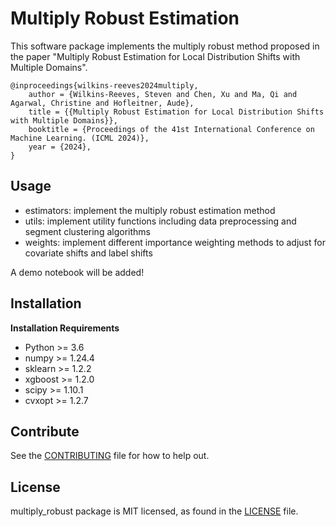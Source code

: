 # Multiply Robust Estimation


This software package implements the multiply robust method proposed in the paper "Multiply Robust Estimation for Local Distribution Shifts with Multiple Domains".

```
@inproceedings{wilkins-reeves2024multiply,
    author = {Wilkins-Reeves, Steven and Chen, Xu and Ma, Qi and Agarwal, Christine and Hofleitner, Aude},
    title = {{Multiply Robust Estimation for Local Distribution Shifts with Multiple Domains}},
    booktitle = {Proceedings of the 41st International Conference on Machine Learning. (ICML 2024)},
    year = {2024},
}
```

## Usage

* estimators: implement the multiply robust estimation method
* utils: implement utility functions including data preprocessing and segment clustering algorithms
* weights: implement different importance weighting methods to adjust for covariate shifts and label shifts

A demo notebook will be added!

## Installation

**Installation Requirements**

* Python >= 3.6
* numpy >= 1.24.4
* sklearn >= 1.2.2
* xgboost >= 1.2.0
* scipy >= 1.10.1
* cvxopt >= 1.2.7

## Contribute

See the [CONTRIBUTING](CONTRIBUTING.md) file for how to help out.

## License
multiply_robust package is MIT licensed, as found in the [LICENSE](LICENSE) file.
